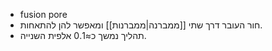 - fusion pore
- חור העובר דרך שתי [[ממברנה|ממברנות]] ומאפשר להן להתאחות.
- תהליך נמשך כ≈0.1 אלפית השנייה.